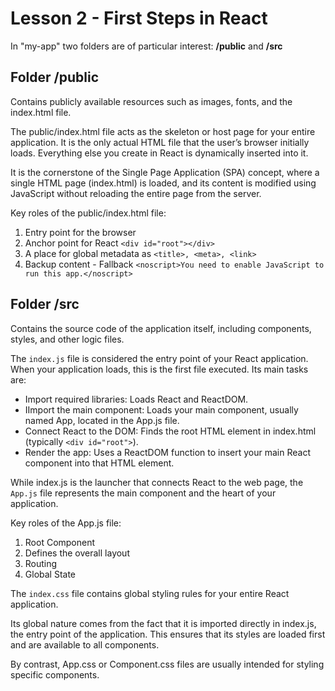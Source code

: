 # Lesson 2 - First Steps in React

In "my-app" two folders are of particular interest: __/public__ and __/src__

## Folder /public

Contains publicly available resources such as images, fonts, and the index.html file.

The public/index.html file acts as the skeleton or host page for your entire application. It is the only actual HTML file that the user’s browser initially loads. Everything else you create in React is dynamically inserted into it.

It is the cornerstone of the Single Page Application (SPA) concept, where a single HTML page (index.html) is loaded, and its content is modified using JavaScript without reloading the entire page from the server.

Key roles of the public/index.html file:

1. Entry point for the browser
2. Anchor point for React ```<div id="root"></div> ```
4. A place for global metadata as ```<title>, <meta>, <link>```
5. Backup content - Fallback 
   ```<noscript>You need to enable JavaScript to run this app.</noscript>```


## Folder /src

Contains the source code of the application itself, including components, styles, and other logic files.

The ```index.js``` file is considered the entry point of your React application. When your application loads, this is the first file executed. Its main tasks are:

- Import required libraries: Loads React and ReactDOM.
- IImport the main component: Loads your main component, usually named App, located in the App.js file.
- Connect React to the DOM: Finds the root HTML element in index.html (typically ```<div id="root">```).
- Render the app: Uses a ReactDOM function to insert your main React component into that HTML element.

While index.js is the launcher that connects React to the web page, the ```App.js``` file represents the main component and the heart of your application.

Key roles of the App.js file:

1. Root Component
2. Defines the overall layout
3. Routing
4. Global State

The ```index.css``` file contains global styling rules for your entire React application.

Its global nature comes from the fact that it is imported directly in index.js, the entry point of the application. This ensures that its styles are loaded first and are available to all components.

By contrast, App.css or Component.css files are usually intended for styling specific components.